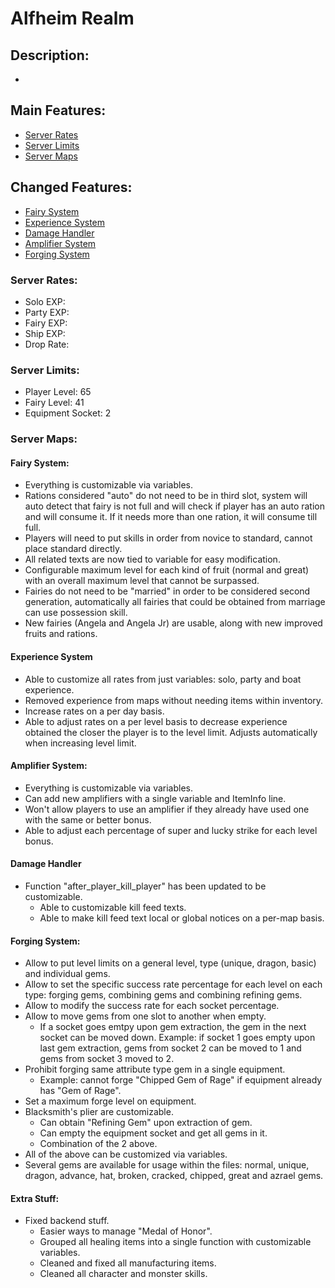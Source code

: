# Alfheim Realm

## Description:
* 

## Main Features:
* [Server Rates](#server-rates)
* [Server Limits](#server-limits)
* [Server Maps](#server-maps)
## Changed Features:
* [Fairy System](#fairy-system)
* [Experience System](#experience-system)
* [Damage Handler](#damage-handler)
* [Amplifier System](#amplifier-system)
* [Forging System](#forging-system)
### Server Rates:
* Solo EXP: 
* Party EXP: 
* Fairy EXP: 
* Ship EXP: 
* Drop Rate: 
### Server Limits:
* Player Level: 65
* Fairy Level: 41
* Equipment Socket: 2
### Server Maps:

#### Fairy System:
* Everything is customizable via variables.
* Rations considered "auto" do not need to be in third slot, system will auto detect that fairy is not full and will check if player has an auto ration and will consume it. If it needs more than one ration, it will consume till full.
* Players will need to put skills in order from novice to standard, cannot place standard directly.
* All related texts are now tied to variable for easy modification.
* Configurable maximum level for each kind of fruit (normal and great) with an overall maximum level that cannot be surpassed.
* Fairies do not need to be "married" in order to be considered second generation, automatically all fairies that could be obtained from marriage can use possession skill.
* New fairies (Angela and Angela Jr) are usable, along with new improved fruits and rations.
#### Experience System
* Able to customize all rates from just variables: solo, party and boat experience.
* Removed experience from maps without needing items within inventory.
* Increase rates on a per day basis.
* Able to adjust rates on a per level basis to decrease experience obtained the closer the player is to the level limit. Adjusts automatically when increasing level limit.
#### Amplifier System:
* Everything is customizable via variables.
* Can add new amplifiers with a single variable and ItemInfo line.
* Won't allow players to use an amplifier if they already have used one with the same or better bonus.
* Able to adjust each percentage of super and lucky strike for each level bonus.
#### Damage Handler
* Function "after_player_kill_player" has been updated to be customizable.
  * Able to customizable kill feed texts.
  * Able to make kill feed text local or global notices on a per-map basis.
#### Forging System:
* Allow to put level limits on a general level, type (unique, dragon, basic) and individual gems.
* Allow to set the specific success rate percentage for each level on each type: forging gems, combining gems and combining refining gems.
* Allow to modify the success rate for each socket percentage.
* Allow to move gems from one slot to another when empty.
  * If a socket goes emtpy upon gem extraction, the gem in the next socket can be moved down. Example: if socket 1 goes empty upon last gem extraction, gems from socket 2 can be moved to 1 and gems from socket 3 moved to 2.
* Prohibit forging same attribute type gem in a single equipment.
  * Example: cannot forge "Chipped Gem of Rage" if equipment already has "Gem of Rage".
* Set a maximum forge level on equipment.
* Blacksmith's plier are customizable.
  * Can obtain "Refining Gem" upon extraction of gem.
  * Can empty the equipment socket and get all gems in it.
  * Combination of the 2 above.
* All of the above can be customized via variables.
* Several gems are available for usage within the files: normal, unique, dragon, advance, hat, broken, cracked, chipped, great and azrael gems.

#### Extra Stuff:
* Fixed backend stuff.
  * Easier ways to manage "Medal of Honor".
  * Grouped all healing items into a single function with customizable variables.
  * Cleaned and fixed all manufacturing items.
  * Cleaned all character and monster skills.